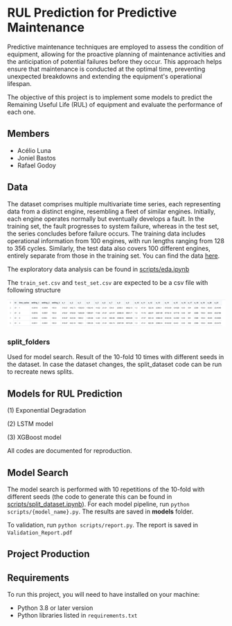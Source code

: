 # RUL Prediction for Predictive Maintenance

Predictive maintenance techniques are employed to assess the condition of equipment, allowing for the proactive planning of maintenance activities and the anticipation of potential failures before they occur. This approach helps ensure that maintenance is conducted at the optimal time, preventing unexpected breakdowns and extending the equipment's operational lifespan.

The objective of this project is to implement some models to predict the Remaining Useful Life (RUL) of equipment and evaluate the performance of each one.

## Members
- Acélio Luna
- Joniel Bastos
- Rafael Godoy

## Data
The dataset comprises multiple multivariate time series, each representing data from a distinct engine, resembling a fleet of similar engines. Initially, each engine operates normally but eventually develops a fault. In the training set, the fault progresses to system failure, whereas in the test set, the series concludes before failure occurs. The training data includes operational information from 100 engines, with run lengths ranging from 128 to 356 cycles. Similarly, the test data also covers 100 different engines, entirely separate from those in the training set. You can find the data [here](https://www.kaggle.com/datasets/behrad3d/nasa-cmaps).

The exploratory data analysis can be found in [scripts/eda.ipynb](https://github.com/RafaelSilvaGodoy/PO235-previsao-falhas/blob/befa0470a9ce7e4372e8ef83c6f31e6e259f6ccd/scripts/eda.ipynb)

The `train_set.csv` and `test_set.csv` are expected to be a csv file with following structure

![Dataset Columns](https://github.com/RafaelSilvaGodoy/PO235-previsao-falhas/blob/5c81e24577febf5a0820c299c71244374b3b3a95/dataset/images/table.png)

### split_folders

Used for model search. Result of the 10-fold 10 times with different seeds in the dataset. In case the dataset changes, the split_dataset code can be run to recreate news splits.

## Models for RUL Prediction
(1) Exponential Degradation

(2) LSTM model

(3) XGBoost model

All codes are documented for reproduction.

## Model Search
The model search is performed with 10 repetitions of the 10-fold with different seeds (the code to generate this can be found in [scripts/split_dataset.ipynb](https://github.com/RafaelSilvaGodoy/PO235-previsao-falhas/blob/cea7f798dd38e052d2a0b529b9de7541a2d475b3/scripts/split_dataset.ipynb)). For each model pipeline, run `python scripts/{model_name}.py`. The results are saved in **models** folder.

To validation, run `python scripts/report.py`. The report is saved in `Validation_Report.pdf`

## Project Production

## Requirements

To run this project, you will need to have installed on your machine:

- Python 3.8 or later version
- Python libraries listed in `requirements.txt`
